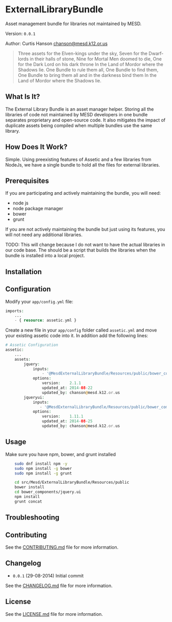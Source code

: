 ExternalLibraryBundle
=====================

Asset management bundle for libraries not maintained by MESD.

Version: `0.0.1`

Author: Curtis Hanson <chanson@mesd.k12.or.us>

> Three assets for the Elven-kings under the sky,
> Seven for the Dwarf-lords in their halls of stone,
> Nine for Mortal Men doomed to die,
> One for the Dark Lord on his dark throne
> In the Land of Mordor where the Shadows lie.
> One Bundle to rule them all, One Bundle to find them,
> One Bundle to bring them all and in the darkness bind them
> In the Land of Mordor where the Shadows lie.

What Is It?
-----------

The External Library Bundle is an asset manager helper.
Storing all the libraries of code not maintained by MESD developers in one
bundle separates proprietary and open-source code. It also mitigates the impact
of duplicate assets being compiled when multiple bundles use the same library.

How Does It Work?
-----------------

Simple. Using preexisting features of Assetic and a few libraries from NodeJs,
we have a single bundle to hold all the files for external libraries.

Prerequisites
-------------

If you are participating and actively maintaining the bundle, you will need:

* node js
* node package manager
* bower
* grunt

If you are not actively maintaining the bundle but just using its features,
you will not need any additional libraries.

TODO: This will change because I do not want to have the actual libraries in
our code base. The should be a script that builds the libraries when the bundle
is installed into a local project.

Installation
------------

Configuration
-------------

Modify your `app/config.yml` file:

```php
imports:
    ...
    - { resource: assetic.yml }
```

Create a new file in your `app/config` folder called `assetic.yml` and move your
existing assetic code into it. In addition add the following lines:

```php
# Assetic Configuration
assetic:
    ...
    assets:
        jquery:
            inputs:
                - '@MesdExternalLibraryBundle/Resources/public/bower_components/jquery/dist/jquery.js'
            options:
                version:    2.1.1
                updated_at: 2014-08-22
                updated_by: chanson@mesd.k12.or.us
        jqueryui:
            inputs:
               - '@MesdExternalLibraryBundle/Resources/public/bower_components/jquery.ui/dist/jquery-ui.js'
            options:
                version:    1.11.1
                updated_at: 2014-08-25
                updated_by: chanson@mesd.k12.or.us
```

Usage
-----

Make sure you have npm, bower, and grunt installed
```bash
    sudo dnf install npm -y
    sudo npm install -g bower
    sudo npm install -g grunt
```

```bash
    cd src/Mesd/ExternalLibraryBundle/Resources/public
    bower install
    cd bower_components/jquery.ui
    npm install
    grunt concat
```

Troubleshooting
---------------

Contributing
------------

See the [CONTRIBUTING.md](CONTRIBUTING.md) file for more information.

Changelog
---------

 * `0.0.1` (29-08-2014) Initial commit

See the [CHANGELOG.md](CHANGELOG.md) file for more information.

License
-------

See the [LICENSE.md](LICENSE.md) file for more information.
